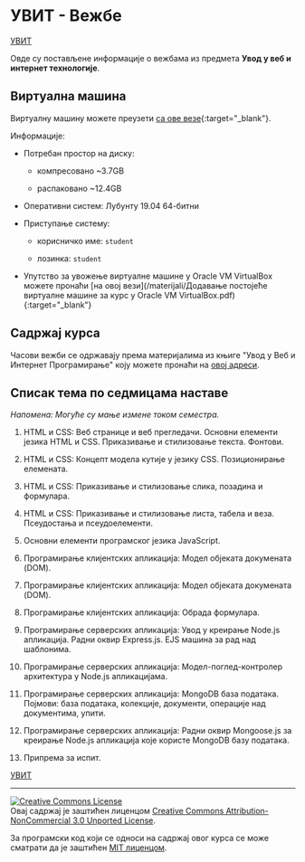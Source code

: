 # УВИТ - Вежбе

[УВИТ](../README.md)

Овде су постављене информације о вежбама из предмета **Увод у веб и интернет технологије**.

## Виртуална машина

Виртуалну машину можете преузети [са ове везе](https://1drv.ms/u/s!Agf67w2RxBDSgaQMZODYokJtkxgAMQ?e=AB8UnG){:target="_blank"}.

Информације:

- Потребан простор на диску:

    - компресовано ~3.7GB

    - распаковано ~12.4GB

- Оперативни систем: Лубунту 19.04 64-битни

- Приступање систему:

    - корисничко име: `student`

    - лозинка: `student`

- Упутство за увожење виртуалне машине у Oracle VM VirtualBox можете пронаћи [на овој вези](/materijali/Додавање постојеће виртуалне машине за курс у Oracle VM VirtualBox.pdf){:target="_blank"}

<!--
- Упутство за инсталирање система за управљање базом података MongoDB за Ubuntu оперативни систем: [овде](/materijali/Инсталација система за управљање базом података MongoDB за Ubuntu оперативни систем.pdf){:target="_blank"}
-->

## Садржај курса

Часови вежби се одржавају према материјалима из књиге "Увод у Веб и Интернет Програмирање" коју можете пронаћи на [овој адреси](./knjiga/README.md).

## Списак тема по седмицама наставе

_Напомена: Могуће су мање измене током семестра._

1. HTML и CSS: Веб странице и веб прегледачи. Основни елементи језика HTML и CSS. Приказивање и стилизовање текста. Фонтови.

2. HTML и CSS: Концепт модела кутије у језику CSS. Позиционирање елемената.

3. HTML и CSS: Приказивање и стилизовање слика, позадина и формулара.

4. HTML и CSS: Приказивање и стилизовање листа, табела и веза. Псеудостања и псеудоелементи.

5. Основни елементи програмског језика JavaScript.

6. Програмирање клијентских апликација: Модел објеката докумената (DOM).

7. Програмирање клијентских апликација: Модел објеката докумената (DOM).

8. Програмирање клијентских апликација: Обрада формулара.

9. Програмирање серверских апликација: Увод у креирање Node.js апликација. Радни оквир Express.js. EJS машина за рад над шаблонима.

10. Програмирање серверских апликација: Модел-поглед-контролер архитектура у Node.js апликацијама. 

11. Програмирање серверских апликација: MongoDB база података. Појмови: база података, колекције, документи, операције над документима, упити.

12. Програмирање серверских апликација: Радни оквир Mongoose.js за креирање Node.js апликација које користе MongoDB базу података.

13. Припрема за испит.

[УВИТ](../README.md)

---

<a rel="license" href="http://creativecommons.org/licenses/by-nc/3.0/"><img alt="Creative Commons License" style="border-width:0" src="https://i.creativecommons.org/l/by-nc/3.0/88x31.png" /></a><br />Овај садржај је заштићен лиценцом <a rel="license" href="http://creativecommons.org/licenses/by-nc/3.0/">Creative Commons Attribution-NonCommercial 3.0 Unported License</a>.

За програмски код који се односи на садржај овог курса се може сматрати да је заштићен [MIT лиценцом](/LICENSE).